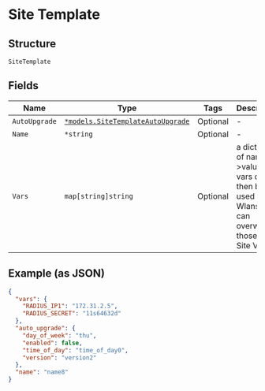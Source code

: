 
# Site Template

## Structure

`SiteTemplate`

## Fields

| Name | Type | Tags | Description |
|  --- | --- | --- | --- |
| `AutoUpgrade` | [`*models.SiteTemplateAutoUpgrade`](../../doc/models/site-template-auto-upgrade.md) | Optional | - |
| `Name` | `*string` | Optional | - |
| `Vars` | `map[string]string` | Optional | a dictionary of name->value, the vars can then be used in Wlans. This can overwrite those from Site Vars |

## Example (as JSON)

```json
{
  "vars": {
    "RADIUS_IP1": "172.31.2.5",
    "RADIUS_SECRET": "11s64632d"
  },
  "auto_upgrade": {
    "day_of_week": "thu",
    "enabled": false,
    "time_of_day": "time_of_day0",
    "version": "version2"
  },
  "name": "name8"
}
```

